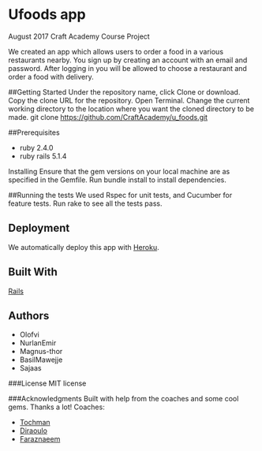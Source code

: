 # Ufoods app
August 2017 Craft Academy Course Project

We created an app which allows users to order a food in a various restaurants nearby. 
You sign up by creating an account with an email and password. 
After logging in you will be allowed to choose a restaurant and order a food with delivery.

##Getting Started
Under the repository name, click Clone or download. 
Copy the clone URL for the repository. Open Terminal. 
Change the current working directory to the location where you want the cloned directory to be made. 
git clone https://github.com/CraftAcademy/u_foods.git

##Prerequisites
* ruby 2.4.0
* ruby rails 5.1.4

Installing
Ensure that the gem versions on your local machine are as specified in the Gemfile. 
Run bundle install to install dependencies.

##Running the tests
We used Rspec for unit tests, and Cucumber for feature tests. 
Run rake to see all the tests pass.

## Deployment
We automatically deploy this app with [Heroku](https://www.heroku.com/).

## Built With
[Rails](https://github.com/rails/rails)

## Authors
* Olofvi
* NurlanEmir
* Magnus-thor
* BasilMawejje
* Sajaas

###License
MIT license

###Acknowledgments
Built with help from the coaches and some cool gems. Thanks a lot! Coaches:
* [Tochman](https://github.com/tochman)
* [Diraoulo](https://github.com/diraulo)
* [Faraznaeem](https://github.com/faraznaeem)
